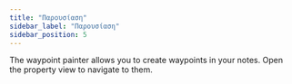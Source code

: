 ```yaml
---
title: "Παρουσίαση"
sidebar_label: "Παρουσίαση"
sidebar_position: 5
---
```


The waypoint painter allows you to create waypoints in your notes. Open the property view to navigate to them.

